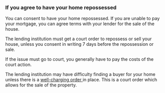 ###  **If you agree to have your home repossessed**

You can consent to have your home repossessed. If you are unable to pay your
mortgage, you can agree terms with your lender for the sale of the house.

The lending institution must get a court order to repossess or sell your
house, unless you consent in writing 7 days before the repossession or sale.

If the issue must go to court, you generally have to pay the costs of the
court action.

The lending institution may have difficulty finding a buyer for your home
unless there is a [ well-charging order
](http://www.courts.ie/offices.nsf/pagecurrent/A873C967E0DDBBAC802573C200483C55?opendocument&l=en)
in place. This is a court order which allows for the sale of the property.

